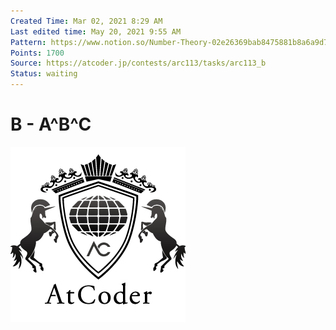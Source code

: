 ```yaml
---
Created Time: Mar 02, 2021 8:29 AM
Last edited time: May 20, 2021 9:55 AM
Pattern: https://www.notion.so/Number-Theory-02e26369bab8475881b8a6a9d7b33ca9
Points: 1700
Source: https://atcoder.jp/contests/arc113/tasks/arc113_b
Status: waiting
---
```

# B - A^B^C
![atcoder.png](problems/B%20-%20A^B^C%201483ec27b2ec440ea28e82c01ebe3701/atcoder.png)